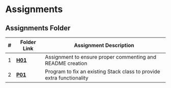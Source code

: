 # Assignments
##  Assignments Folder

|   #   | Folder Link | Assignment Description |
| :---: | ----------- | ---------------------- |
|    1   |  [__H01__](https://github.com/jbwilliams1006/Assignments/tree/master/H01)      |        Assignment to ensure proper commenting and README creation                                                                                
|    2   |[__P01__](https://github.com/jbwilliams1006/Void/tree/master/P01) |   Program to fix an existing Stack class to provide extra functionality
